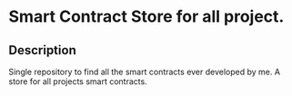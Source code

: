 # Smart Contract Store for all project.

## Description
Single repository to find all the smart contracts ever developed by me.
A store for all projects smart contracts.